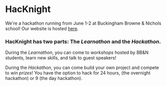# HacKnight

We're a hackathon running from June 1-2 at Buckingham Browne & Nichols school! Our website is hosted [here](https://hacknight.co/).

### HacKnight has two parts: The *Learnathon* and the *Hackathon*.
    
During the *Learnathon*, you can come to *workshops* hosted by BB&N students, learn new skills, and talk to guest speakers!

During the *Hackathon*, you can come build your own project and compete to *win prizes*!
You have the option to hack for 24 hours, (the overnight hackathon) or 9 (the day hackathon).